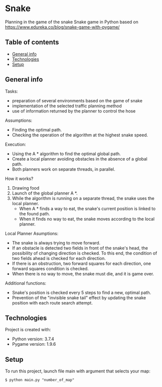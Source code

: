 # Snake
Planning in the game of the snake
Snake game in Python based on https://www.edureka.co/blog/snake-game-with-pygame/

## Table of contents
* [General info](#general-info)
* [Technologies](#technologies)
* [Setup](#setup)

## General info
Tasks:
- preparation of several environments based on the game of snake
- implementation of the selected traffic planning method
- use of information returned by the planner to control the hose


Assumptions:
- Finding the optimal path.
- Checking the operation of the algorithm at the highest snake speed.


Execution:
- Using the A * algorithm to find the optimal global path.
- Create a local planner avoiding obstacles in the absence of a global path.
- Both planners work on separate threads, in parallel.


How it works?
1. Drawing food
2. Launch of the global planner A *.
3. While the algorithm is running on a separate thread, the snake uses the local planner.
   - When A * finds a way to eat, the snake's current position is linked to the found path.
   - When it finds no way to eat, the snake moves according to the local planner.
  
  
Local Planner Asumptions:
 - The snake is always trying to move forward.
- If an obstacle is detected two fields in front of the snake's head, the possibility of changing direction is checked. To this end, the condition of two fields ahead is checked for each direction.
- If there is an obstruction, two forward squares for each direction, one forward squares condition is checked.
- When there is no way to move, the snake must die, and it is game over.


Additional functions:
- Snake's position is checked every 5 steps to find a new, optimal path.
- Prevention of the "invisible snake tail" effect by updating the snake position with each route search attempt.


## Technologies
Project is created with:
* Python version: 3.7.4
* Pygame version: 1.9.6
	
## Setup
To run this project, launch file main with argument that selects your map:

```
$ python main.py "number_of_map"
```




